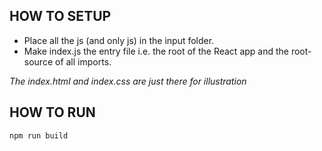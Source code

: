 ## HOW TO SETUP
- Place all the js (and only js) in the input folder. 
- Make index.js the entry file i.e. the root of the React app and the root-source of all imports.

*The index.html and index.css are just there for illustration*

## HOW TO RUN
`npm run build`
